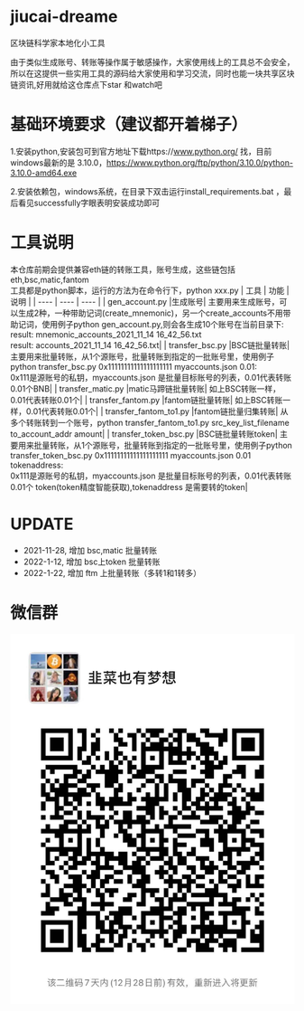 # jiucai-dreame
区块链科学家本地化小工具

由于类似生成账号、转账等操作属于敏感操作，大家使用线上的工具总不会安全，所以在这提供一些实用工具的源码给大家使用和学习交流，同时也能一块共享区块链资讯,好用就给这仓库点下star 和watch吧

# 基础环境要求（建议都开着梯子）
1.安装python,安装包可到官方地址下载https://www.python.org/ 找，目前windows最新的是 3.10.0，https://www.python.org/ftp/python/3.10.0/python-3.10.0-amd64.exe  

2.安装依赖包，windows系统，在目录下双击运行install_requirements.bat ，最后看见successfully字眼表明安装成功即可

# 工具说明

本仓库前期会提供兼容eth链的转账工具，账号生成，这些链包括eth,bsc,matic,fantom  
工具都是python脚本，运行的方法为在命令行下，python xxx.py
|  工具   | 功能  | 说明  |
|  ----  | ----  | ----  |
| gen_account.py  |生成账号| 主要用来生成账号，可以生成2种，一种带助记词(create_mnemonic)，另一个create_accounts不用带助记词，使用例子python gen_account.py,则会各生成10个账号在当前目录下:</br>result: mnemonic_accounts_2021_11_14 16_42_56.txt</br>result: accounts_2021_11_14 16_42_56.txt|
| transfer_bsc.py  |BSC链批量转账| 主要用来批量转账，从1个源账号，批量转账到指定的一批账号里，使用例子python transfer_bsc.py 0x11111111111111111111 myaccounts.json 0.01:</br> 0x111是源账号的私钥，myaccounts.json 是批量目标账号的列表，0.01代表转账0.01个BNB|
| transfer_matic.py  |matic马蹄链批量转账| 如上BSC转账一样，0.01代表转账0.01个|
| transfer_fantom.py  |fantom链批量转账| 如上BSC转账一样，0.01代表转账0.01个|
| transfer_fantom_to1.py  |fantom链批量归集转账| 从多个转账转到一个账号，python transfer_fantom_to1.py src_key_list_filename to_account_addr amount|
| transfer_token_bsc.py  |BSC链批量转账token| 主要用来批量转账，从1个源账号，批量转账到指定的一批账号里，使用例子python transfer_token_bsc.py 0x11111111111111111111 myaccounts.json 0.01 tokenaddress:</br> 0x111是源账号的私钥，myaccounts.json 是批量目标账号的列表，0.01代表转账0.01个 token(token精度智能获取),tokenaddress 是需要转的token|

# UPDATE
* 2021-11-28, 增加 bsc,matic 批量转账
* 2022-1-12, 增加 bsc上token 批量转账
* 2022-1-22, 增加 ftm 上批量转账（多转1和1转多）

# 微信群
![Image text](https://github.com/hotbroker/jiucai-dreame/blob/master/img/qrcode2.jpg)
